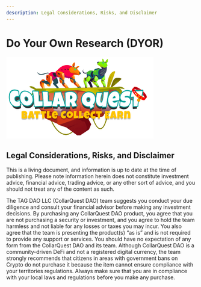```yaml
---
description: Legal Considerations, Risks, and Disclaimer
---
```


# Do Your Own Research (DYOR)

![CollarQuest a Metaverse Play2Earn Ecosystem](../../.gitbook/assets/CollarQuest-SM.png)

## Legal Considerations, Risks, and Disclaimer

This is a living document, and information is up to date at the time of publishing.  Please note information herein does not constitute investment advice, financial advice, trading advice, or any other sort of advice, and you should not treat any of the content as such.

The TAG DAO LLC (CollarQuest DAO) team suggests you conduct your due diligence and consult your financial advisor before making any investment decisions. By purchasing any CollarQuest DAO product, you agree that you are not purchasing a security or investment, and you agree to hold the team harmless and not liable for any losses or taxes you may incur. You also agree that the team is presenting the product(s) “as is” and is not required to provide any support or services. You should have no expectation of any form from the CollarQuest DAO and its team. Although CollarQuest DAO is a community-driven DeFi and not a registered digital currency, the team strongly recommends that citizens in areas with government bans on Crypto do not purchase it because the item cannot ensure compliance with your territories regulations. Always make sure that you are in compliance with your local laws and regulations before you make any purchase.
